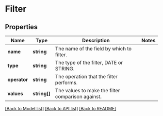 # Filter

## Properties
Name | Type | Description | Notes
------------ | ------------- | ------------- | -------------
**name** | **string** | The name of the field by which to filter. | 
**type** | **string** | The type of the filter, DATE or STRING. | 
**operator** | **string** | The operation that the filter performs. | 
**values** | **string[]** | The values to make the filter comparison against. | 

[[Back to Model list]](../README.md#documentation-for-models) [[Back to API list]](../README.md#documentation-for-api-endpoints) [[Back to README]](../README.md)


